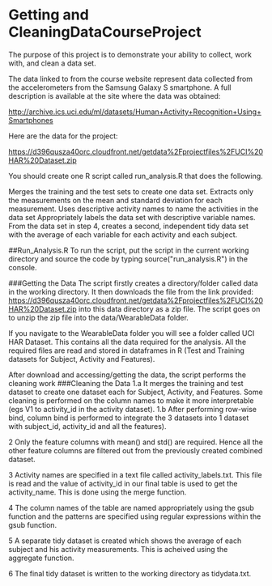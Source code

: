 # Getting and CleaningDataCourseProject
The purpose of this project is to demonstrate your ability to collect, work with, and clean a data set.

The data linked to from the course website represent data collected from the accelerometers from the Samsung Galaxy S smartphone. A full description is available at the site where the data was obtained:

http://archive.ics.uci.edu/ml/datasets/Human+Activity+Recognition+Using+Smartphones

Here are the data for the project:

https://d396qusza40orc.cloudfront.net/getdata%2Fprojectfiles%2FUCI%20HAR%20Dataset.zip

You should create one R script called run_analysis.R that does the following.

Merges the training and the test sets to create one data set.
Extracts only the measurements on the mean and standard deviation for each measurement.
Uses descriptive activity names to name the activities in the data set
Appropriately labels the data set with descriptive variable names.
From the data set in step 4, creates a second, independent tidy data set with the average of each variable for each activity and each subject.

##Run_Analysis.R
To run the script, put the script in the current working directory and source the code by typing 
source("run_analysis.R") in the console.

###Getting the Data
The script firstly creates a directory/folder called data in the working directory. 
It then downloads the file from the link provided: https://d396qusza40orc.cloudfront.net/getdata%2Fprojectfiles%2FUCI%20HAR%20Dataset.zip into this data directory as a zip file. The script goes on to unzip the zip file into the data/WearableData folder.

If you navigate to the WearableData folder you will see a folder called UCI HAR Dataset. This contains all the data required for the analysis.
All the required files are read and stored in dataframes in R (Test and Training  datasets for Subject, Activity and Features).

After download and accessing/getting the data, the script performs the cleaning work
###Cleaning the Data
1.a It merges the training and test dataset to create one dataset each for Subject, Activity, and Features. Some cleaning is performed on the column names to make it more interpretable (egs V1 to activity_id in the activity dataset).
1.b After performing row-wise bind, column bind is performed to integrate the 3 datasets into 1 dataset with subject_id, activity_id and all the features).

2 Only the feature columns with mean() and std()  are required. Hence all the other feature columns are filtered out from the previously created combined dataset.

3 Activity names are specified in a text file called activity_labels.txt. This file is read and the value of activity_id in our final table is used to get the activity_name. This is done using the merge function.

4 The column names of the table are named appropriately using the gsub function and the patterns are specified using regular expressions within the gsub function.

5 A separate tidy dataset is created which shows the average of each subject and his activity measurements. This is acheived using the aggregate function.

6 The final tidy dataset is written to the working directory as tidydata.txt.
